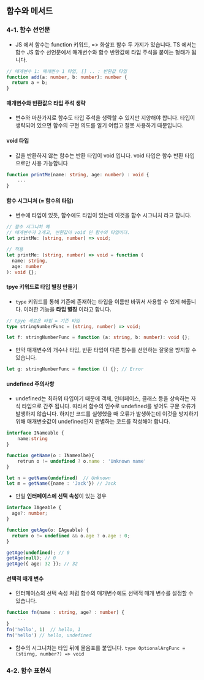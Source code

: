 ## 함수와 메서드

### 4-1. 함수 선언문

- JS 에서 함수는 function 키워드, => 화살표 함수 두 가지가 있습니다.
  TS 에서는 함수 JS 함수 선언문에서 매개변수와 함수 반환값에 타입 주석을 붙이는 형태가 됩니다.

```ts
// 매개변수 1: 매개변수 1 타입, [] .. : 반환값 타입
function add(a: number, b: number): number {
  return a + b;
}
```

#### 매개변수와 반환값으 타입 주석 생략

- 변수와 마찬가지로 함수도 타입 주석을 생략할 수 있지만 지양해야 합니다.
  타입이 생략되어 있으면 함수의 구현 의도를 알기 어렵고 잘못 사용하기 때문입니다.

#### void 타입

- 값을 반환하지 않는 함수는 반환 타입이 void 입니다.
  void 타입은 함수 반환 타입으로만 사용 가능합니다

```ts
function printMe(name: string, age: number) : void {
    ...
}
```

#### 함수 시그니처 (= 함수의 타입)

- 변수에 타입이 있듯, 함수에도 타입이 있는데 이것을 함수 시그니처 라고 합니다.

```ts
// 함수 시그니처 예
// 매개변수가 2개고, 반환값이 void 인 함수의 타입이다.
let printMe: (string, number) => void;

// 적용
let printMe: (string, number) => void = function (
  name: string,
  age: number
): void {};
```

#### tpye 키워드로 타입 별칭 만들기

- `type` 키워드를 통해 기존에 존재하는 타입을 이름만 바꿔서 사용할 수 있게 해줍니다. 이러한 기능을 **타입 별칭** 이라고 합니다.

```ts
// tpye 새로운 타입 = 기존 타입
type stringNumberFunc = (string, number) => void;

let f: stringNumberFunc = function (a: string, b: number): void {};
```

- 만약 매개변수의 개수나 타입, 반환 타입이 다른 함수를 선언하는 잘못을 방지할 수 있습니다.

```ts
let g: stringNumberFunc = function () {}; // Error
```

#### undefined 주의사항

- undefined는 최하위 타입이기 때문에 객체, 인터페이스, 클래스 등을 상속하는 자식 타입으로 간주 됩니다.
  따라서 함수의 인수로 undefined를 넣어도 구문 오류가 발생하지 않습니다.
  하지만 코드를 실행했을 때 오류가 발생하는데 이것을 방지하기 위해 매개변숫값이 undefined인지 판별하는 코드를 작성해야 합니다.

```ts
interface INameable {
    name:string
}

function getName(o : INamealbe){
    retrun o != undefined ? o.name : 'Unknown name'
}

let n = getName(undefined)  // Unknown
let m = getName({name : 'Jack'}) // Jack
```

- 만일 **인터페이스에 선택 속성**이 있는 경우

```ts
interface IAgeable {
  age?: number;
}

function getAge(o: IAgeable) {
  return o != undefined && o.age ? o.age : 0;
}

getAge(undefined); // 0
getAge(null); // 0
getAge({ age: 32 }); // 32
```

#### 선택적 매개 변수

- 인터페이스의 선택 속성 처럼 함수의 매개변수에도 선택적 매개 변수를 설정할 수 있습니다.

```ts
function fn(name : string, age? : number) {
    ...
}
fn('hello', 1)  // hello, 1
fn('hello') // hello, undefined
```

- 함수의 시그니처는 타입 뒤에 물음표를 붙입니다.
  `type OptionalArgFunc = (stirng, number?) => void`

### 4-2. 함수 표현식
